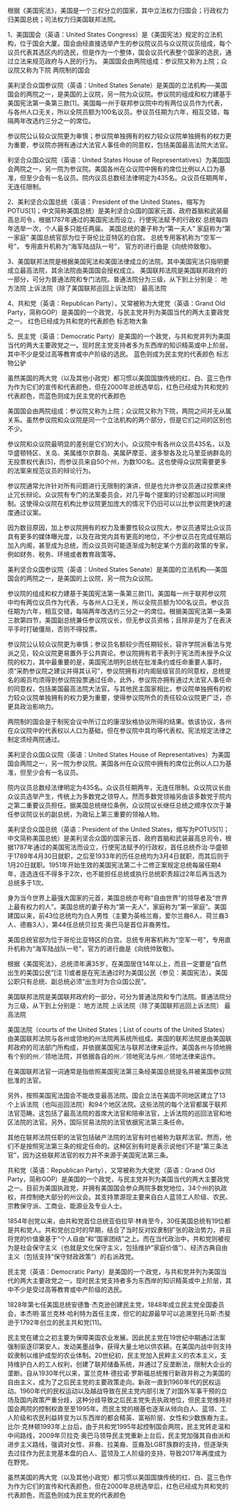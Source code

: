 根据《美国宪法》，美国是一个三权分立的国家，其中立法权力归国会；行政权力归美国总统；司法权力归美国联邦法院。

1、美国国会（英语：United States Congress）是《美国宪法》规定的立法机构，位于国会大厦。国会由经直接选举产生的参议院议员与众议院议员组成，每个议员代表其选区内的选民，但是作为一个整体，国会议员代表整个国家的选民，通过立法来规范政府与人民的行为。
美国国会由两院组成：参议院又称为上院；众议院又称为下院
两院制的国会

美利坚合众国参议院（英语：United States Senate）是美国的立法机构──美国国会的两院之一，是美国的上议院，另一院为众议院。参议院的组成和权力建基于美国宪法第一条第三款[1]。美国每一州于联邦参议院中均有两位议员作为代表，与各州人口无关，所以全院员额为100名议员。参议员任期为六年，相互交错，每隔两年改选约三分之一的席位。

参议院公认较众议院更为审慎；参议院单独拥有的权力较众议院单独拥有的权力更为重要，参议院亦拥有通过大法官人事任命的同意权，包括美国最高法院大法官。

利坚合众国众议院（英语：United States House of Representatives）为美国国会两院之一，另一院为参议院。美国各州在众议院中拥有的席位比例以人口为基准，但至少会有一名议员。院内议员总数经法律明定为435名。众议员任期两年，无连任限制。


2、美利坚合众国总统（英语：President of the United States，缩写为POTUS[1]；中文简称美国总统）是美利坚合众国的国家元首、政府首脑和武装最高总司令，根据1787年通过的美国宪法而设立，行使宪法赋予的行政权
总统每四年选举一次，个人最多只能任两届。
美国总统的妻子称为“第一夫人”
家庭称为“第一家庭”
美国总统官邸为位于哥伦比亚特区的白宫。
总统专用客机称为“空军一号”，
专用直升机称为“海军陆战队一号”，
官方的进行曲是《向统帅致敬》。

3、美国联邦法院是根据美国宪法和美国法律成立的法院。其中美国宪法只指明要成立最高法院，其余法院由美国国会授权成立。
美国联邦法院是美国联邦政府的一部分，可分为普通法院和专门法院。普通法院分为三级，从下到上分别是：
地方法院
上诉法院（除了美国联邦巡回上诉法院）
最高法院


4、共和党（英语：Republican Party），又常被称为大佬党（英语：Grand Old Party，简称GOP）是美国的一个政党，与民主党并列为美国当代的两大主要政党之一。
红色已经成为共和党的代表颜色
标志物大象


5、民主党（英语：Democratic Party）是美国的一个政党，与共和党并列为美国当代的两大主要政党之一。现时民主党支持者多为东西岸的知识精英或中上阶层，其中不少是受过高等教育或中产阶级的选民。
蓝色则成为民主党的代表颜色
标志物公驴

虽然美国的两大党（以及其他小政党）都习惯以美国国旗传统的红、白、蓝三色作为作为它们的宣传和代表颜色，但在2000年总统选举后，红色已经成为共和党的代表颜色，而蓝色则成为民主党的代表颜色




美国国会由两院组成：参议院又称为上院；众议院又称为下院，两院之间并无从属关系。虽然参议院和众议院是同一个立法机构的两个部分，但是它们之间的区别也不少。

参议院和众议院最明显的差别是它们的大小。众议院中有各州众议员435名，以及华盛顿特区、关岛、美属维尔京群岛、美属萨摩亚、波多黎各及北马里亚纳群岛的无投票权代表[5]，而参议员来自50个州，为数100名。这也使得众议院需要更多的法案来规范议员的辩论行为。

参议院通常允许针对所有问题进行无限制的演讲，但是也允许参议员通过投票来终止冗长辩论。众议院有专门的法案委员会，对几乎每个提案的讨论都加以时间限制。这使得众议院在机构比参议院更加庞大的情况下仍旧可以以比参议院更快的速度通过议案。

因为数目原因，加上参议院拥有的权力及重要性较众议院大，参议员通常比众议员具有更多的媒体曝光度，以及在政党内具有更高的地位，不少参议员在完成任期后加入内阁，甚至成为总统，而众议员则可能逐渐成为制定某个方面的政策的专家，例如财务、税务、环境或者教育政策等。

美利坚合众国参议院（英语：United States Senate）是美国的立法机构──美国国会的两院之一，是美国的上议院，另一院为众议院。

参议院的组成和权力建基于美国宪法第一条第三款[1]。美国每一州于联邦参议院中均有两位议员作为代表，与各州人口无关，所以全院员额为100名议员。参议员任期为六年，相互交错，每隔两年改选约三分之一的席位。根据美国宪法第一条第三款第四节，美国副总统兼任参议院议长，但无参议员资格；且除非是为了在表决平手时打破僵局，否则不得投票。

参议院公认较众议院更为审慎；参议员名额较少而任期较长，容许学院派看法与党派之见，较众议院更易置外于公共舆论。参议院拥有若干表列于宪法而未授予众议院的权力，其中最重要的是，美国宪法明列总统在批准条约或任命重要人事时，须“采酌参议院之建议并得其认可”，参议院拥有对内阁层级官员的同意权，总统提名的阁员均须得到参议院投票通过任命，此外，参议院亦拥有通过大法官人事任命的同意权，包括美国最高法院大法官。与其他民主国家相比，参议院单独拥有的权力较众议院单独拥有的权力更为重要，使得参议院所负的责任较众议院更广泛，亦更具政治影响力。

两院制的国会是于制宪会议中所订立的康涅狄格协议所得的结果。依该协议，各州在众议院中的代表权以人口为基础，但在参议院中具均等代表权。宪法规定法律之制定须经两院通过。


美利坚合众国众议院（英语：United States House of Representatives）为美国国会两院之一，另一院为参议院。美国各州在众议院中拥有的席位比例以人口为基准，但至少会有一名议员。

院内议员总数经法律明定为435名。众议员任期两年，无连任限制。众议院议长由众议员选举产生，传统上为多数党之领导人。然而多数党领袖另由该多数党于院内之第二重要议员担任。据美国总统继位条例，众议院议长继任总统之顺序仅次于兼任参议院议长的副总统，为政坛上第三重要的领袖人物。




美利坚合众国总统（英语：President of the United States，缩写为POTUS[1]；中文简称美国总统）是美利坚合众国的国家元首、政府首脑和武装最高总司令，根据1787年通过的美国宪法而设立，行使宪法赋予的行政权，首任总统乔治·华盛顿于1789年4月30日就职，之后至1933年的历任总统均为3月4日就职，而其后则于1月20日就职。1951年开始生效的美国宪法第二十二修正案规定总统每届任期4年，连选连任不得多于2次，也不能担任总统或执行总统职责超过2年后再当选为总统多于1次。

身为当今世界上最强大国家的元首，美国总统亦号称“自由世界”的领导者及“世界上最有权力的人”。美国总统的妻子称为“第一夫人”，家庭称为“第一家庭”。美国建国以来，前43位总统均为白人男性（主要为英格兰裔，爱尔兰裔6人、荷兰裔3人、德裔3人），第44任总统贝拉克·奥巴马是首位非裔男性。

美国总统官邸为位于哥伦比亚特区的白宫。总统专用客机称为“空军一号”，专用直升机称为“海军陆战队一号”，官方的进行曲是《向统帅致敬》。

根据《美国宪法》，总统须年满35岁，在美国居住14年以上，而且一定要是“自然出生的美国公民”[注 1]或者是在宪法通过时为美国公民（参见：美国宪法）。美国公职只有总统、副总统必须“出生时为合众国公民”。




美国联邦法院是美国联邦政府的一部分，可分为普通法院和专门法院。普通法院分为三级，从下到上分别是：
地方法院
上诉法院（除了美国联邦巡回上诉法院）
最高法院

美国法院（courts of the United States；List of courts of the United States）由美国联邦法院与各州或领地的州法院两系统所组成。美国的联邦法院是由美国联邦政府的司法部门所构成，并依据美国宪法与联邦法律来运作。美国各州与领地拥有个别的州／领地法院，并依据各自的州／领地宪法与州／领地法律来运作。

在美国联邦法官一词通常是指依照美国宪法第三条经美国总统提名并被美国参议院批准的法官。

另外，按照美国宪法国会不能改变最高法院。国会立法在美国不同地区建立了13个上诉法院（也叫巡回法院）和94个地区法院。这些法院的每个法官都属于联邦法官范畴。这包括了最高法院的首席大法官和陪审法官，上诉法院的巡回法官和地区法院的法官。另外，国际贸易法院的法官依据宪法第三条任命。

其他在联邦法院任职的法官包括破产法院的法官有时也被称为联邦法官。然而，他们不是按照宪法第三条的规定任命的。这种区别有时是表示说他们不是“第三条法官”，因为这些联邦法官的权力并不来源于美国宪法第三条。






共和党（英语：Republican Party），又常被称为大佬党（英语：Grand Old Party，简称GOP）是美国的一个政党，与民主党并列为美国当代的两大主要政党之一。目前为美国执政党，并拥有美国国会参众两院多数党地位，34个州的执政权，并控制绝大部分的州议会。其支持票源现主要来自白人蓝领工人阶级、农民、宗教保守派、工商业、能源业及专业人士。

1854年创党以来，由共和党首位总统亚伯拉罕·林肯至今，30任美国总统有19位都是共和党人。共和党创立时的早期，结合了当时反对奴隶制扩张的政治势力，并且将党的价值奠基于“个人自由”和“国家团结”之上。而在当代政治中，共和党则被视为是社会保守主义（也就是文化保守主义，包括维护“家庭价值”）、经济古典自由主义（包括支持“保守财政政策”）的右派政党。


民主党（英语：Democratic Party）是美国的一个政党，与共和党并列为美国当代的两大主要政党之一。现时民主党支持者多为东西岸的知识精英或中上阶层，其中不少是受过高等教育或中产阶级的选民。

1828年第七任美国总统安德鲁·杰克逊创建民主党，1848年成立民主党全国委员会，本杰明·富兰克林·哈利特为首任主席，但它的起源最早可以追溯至托马斯·杰斐逊于1792年创立的民主共和党[11]。

民主党在建立之初主要为保障美国农业发展。因此民主党在19世纪中期通过法案强制驱逐印第安人，发动美墨战争，获得大量土地以供农耕。在美国内战中则支持奴隶制以维护成型的农业体制。20世纪初，民主党加入民粹主义的农本主义，支持维护白人的工人权利，创建了联邦储备系统，并通过了反垄断法，限制大企业的垄断。自从1930年代以来，富兰克林·德拉诺·罗斯福总统推行新政并称之为美国的自由主义，成为了之后民主党的主要政策走向。新政一直到1960年代的民权运动。1960年代的民权运动以及越战导致在民主党内部引发了对国外军事干预的立场及国内政策严重分歧，这种分歧导致之后民主党失去执政地位，但民主党维持对国会两院的控制权直至至1995年。而民主党的根基也逐渐从倾向白人、蓝领、工人阶级和农民利益转变为以东西岸的都会精英、富裕阶层、女性和少数族裔为主。比尔·克林顿1993年上台后，由于共和党1995年起控制国会两院，民主党转走温和中间路线，2009年贝拉克·奥巴马领导民主党重新上台后，民主党加强其自由派和进步主义路线，强调对女性、非裔、拉美裔、亚裔及LGBT族群的支持，但逐渐失去过往作为民主党基本盘的白人、蓝领及工人阶级的支持，导致2017年再度成为在野党。


虽然美国的两大党（以及其他小政党）都习惯以美国国旗传统的红、白、蓝三色作为作为它们的宣传和代表颜色，但在2000年总统选举后，红色已经成为共和党的代表颜色，而蓝色则成为民主党的代表颜色




